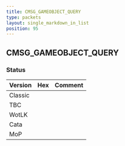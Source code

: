 ```yaml
---
title: CMSG_GAMEOBJECT_QUERY
type: packets
layout: single_markdown_in_list
position: 95
---
```


## CMSG_GAMEOBJECT_QUERY

### Status

Version | Hex | Comment
---------- | ---------- | ---------- 
Classic |  |  
TBC |  |  
WotLK |  |  
Cata |  |  
MoP |  |  